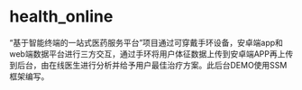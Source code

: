 # health_online
“基于智能终端的一站式医药服务平台”项目通过可穿戴手环设备，安卓端app和web端数据平台进行三方交互，通过手环将用户体征数据上传到安卓端APP再上传到后台，由在线医生进行分析并给予用户最佳治疗方案。此后台DEMO使用SSM框架编写。
